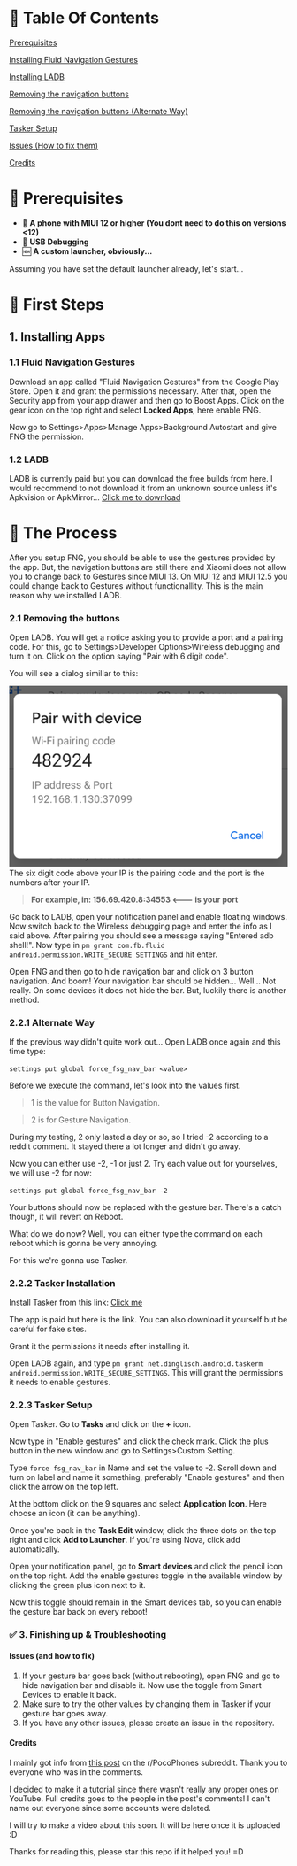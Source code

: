 # 🏓 Table Of Contents
[Prerequisites](https://github.com/alluxd/miui-nav-bar/edit/main/README.md#-prerequisites)

[Installing Fluid Navigation Gestures](https://github.com/alluxd/miui-nav-bar/edit/main/README.md#11-fluid-navigation-gestures)

[Installing LADB](https://github.com/alluxd/miui-nav-bar/edit/main/README.md#12-ladb)

[Removing the navigation buttons](https://github.com/alluxd/miui-nav-bar/edit/main/README.md#21-removing-the-buttons)

[Removing the navigation buttons (Alternate Way)](https://github.com/alluxd/miui-nav-bar/edit/main/README.md#221-alternate-way)

[Tasker Setup](https://github.com/alluxd/miui-nav-bar/edit/main/README.md#223-tasker-setup)

[Issues (How to fix them)](https://github.com/alluxd/miui-nav-bar/edit/main/README.md#issues-and-how-to-fix)

[Credits](https://github.com/alluxd/miui-nav-bar/edit/main/README.md#credits)

# 🚀 Prerequisites
- 📱 **A phone with MIUI 12 or higher (You dont need to do this on versions <12)**
- 📁 **USB Debugging**
- 🆕 **A custom launcher, obviously...**

Assuming you have set the default launcher already, let's start...


# 🥇 First Steps
## 1. Installing Apps

### 1.1 Fluid Navigation Gestures
Download an app called "Fluid Navigation Gestures" from the Google Play Store. 
Open it and grant the permissions necessary. After that, open the Security app from your app drawer
and then go to Boost Apps. Click on the gear icon on the top right and select **Locked Apps**, here enable FNG.

Now go to Settings>Apps>Manage Apps>Background Autostart and give FNG the permission.

### 1.2 LADB 

LADB is currently paid but you can download the free builds from here. I would recommend to not download it from an unknown source unless it's Apkvision or ApkMirror...
[Click me to download](https://github.com/hyperio546/ladb-builds/releases/tag/v2.3.1)


# 🥈 The Process

After you setup FNG, you should be able to use the gestures provided by the app. But, the navigation buttons are still there and Xiaomi
does not allow you to change back to Gestures since MIUI 13. On MIUI 12 and MIUI 12.5 you could change back to Gestures without functionallity. 
This is the main reason why we installed LADB. 

### 2.1 Removing the buttons

Open LADB. You will get a notice asking you to provide a port and a pairing code.
For this, go to Settings>Developer Options>Wireless debugging and turn it on.
Click on the option saying "Pair with 6 digit code". 

You will see a dialog simillar to this:


 ![WDD](/images/wirelessdebugging.png)
 The six digit code above your IP is the pairing code and the port is the numbers after your IP.
 
 > **For example, in: 156.69.420.8:34553 <--- is your port**

 Go back to LADB, open your notification panel and enable floating windows.
 Now switch back to the Wireless debugging page and enter the info as I said above. After pairing you should see a message
 saying "Entered adb shell!". Now type in ``pm grant com.fb.fluid android.permission.WRITE_SECURE SETTINGS`` and hit enter.

 Open FNG and then go to hide navigation bar and click on 3 button navigation. And boom! Your navigation bar should be hidden... Well... Not really. On 
 some devices it does not hide the bar. But, luckily there is another method.

 ### 2.2.1 Alternate Way

If the previous way didn't quite work out... Open LADB once again and this time type:

``settings put global force_fsg_nav_bar <value>``

Before we execute the command, let's look into the values first.

> 1 is the value for Button Navigation.

> 2 is for Gesture Navigation. 


During my testing, 2 only lasted a day or so, so I tried -2 according to a reddit comment. It stayed there a lot longer and didn't go away.

Now you can either use -2, -1 or just 2. Try each value out for yourselves, we will use -2 for now:


``settings put global force_fsg_nav_bar -2``


Your buttons should now be replaced with the gesture bar. There's a catch though, it will revert on Reboot. 

What do we do now? Well, you can either type the command on each reboot which is gonna be very annoying. 

For this we're gonna use Tasker.

### 2.2.2 Tasker Installation

Install Tasker from this link: [Click me](https://drive.google.com/file/d/1NQ78QyO3kIeepoISMb_PJudaPnGy8DPa/view?usp=sharing)

The app is paid but here is the link. You can also download it yourself but be careful for fake sites.

Grant it the permissions it needs after installing it. 

Open LADB again, and type ``pm grant net.dinglisch.android.taskerm android.permission.WRITE_SECURE_SETTINGS``. This will grant the permissions it needs to 
enable gestures.

### 2.2.3 Tasker Setup

Open Tasker. Go to **Tasks** and click on the **+** icon. 

Now type in "Enable gestures" and click the check mark. Click the plus button in the new window and go to Settings>Custom Setting.

Type ``force fsg_nav_bar`` in Name and set the value to -2. Scroll down and turn on label and name it
something, preferably "Enable gestures" and then click the arrow on the top left. 

At the bottom click on the 9 squares and select **Application Icon**. Here choose an icon (it can be anything).

Once you're back in the **Task Edit** window, click the three dots on the top right and click **Add to Launcher**. If you're using Nova, click add automatically.

Open your notification panel, go to **Smart devices** and click the pencil icon on the top right. Add the enable gestures toggle in the available window by clicking the green plus icon next to it.

Now this toggle should remain in the Smart devices tab, so you can enable the gesture bar back on every reboot!

### ✅ 3. Finishing up & Troubleshooting

#### Issues (and how to fix)
1. If your gesture bar goes back (without rebooting), open FNG and go to hide navigation bar and disable it. Now use the toggle from Smart Devices to enable it back.
2. Make sure to try the other values by changing them in Tasker if your gesture bar goes away.
3. If you have any other issues, please create an issue in the repository.


#### Credits
I mainly got info from [this post](https://www.reddit.com/r/PocoPhones/comments/11vfhb8/fyi_miui_14_forces_you_to_use_poco_launcher_to/) on the r/PocoPhones subreddit. Thank you to everyone who was in the comments.

I decided to make it a tutorial since there wasn't really any proper ones on YouTube. Full credits goes to the people
in the post's comments! I can't name out everyone since some accounts were deleted.

I will try to make a video about this soon. It will be here once it is uploaded :D


Thanks for reading this, please star this repo if it helped you! =D
